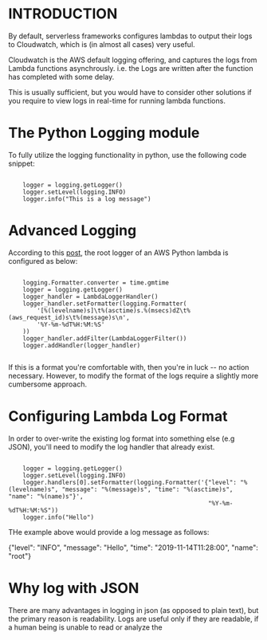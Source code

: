 # INTRODUCTION

By default, serverless frameworks configures lambdas to output their logs to Cloudwatch, which is (in almost all cases) very useful.

Cloudwatch is the AWS default logging offering, and captures the logs from Lambda functions asynchrously. i.e. the Logs are written after the function has completed with some delay.

This is usually sufficient, but you would have to consider other solutions if you require to view logs in real-time for running lambda functions.

# The Python Logging module

To fully utilize the logging functionality in python, use the following code snippet:

<code>
	logger = logging.getLogger()
	logger.setLevel(logging.INFO)
	logger.info("This is a log message")
</code>


# Advanced Logging

According to this [post](https://www.denialof.services/lambda/), the root logger of an AWS Python lambda is configured as below:

<code>
	logging.Formatter.converter = time.gmtime
	logger = logging.getLogger()
	logger_handler = LambdaLoggerHandler()
	logger_handler.setFormatter(logging.Formatter(
	    '[%(levelname)s]\t%(asctime)s.%(msecs)dZ\t%(aws_request_id)s\t%(message)s\n',
	    '%Y-%m-%dT%H:%M:%S'
	))
	logger_handler.addFilter(LambdaLoggerFilter())
	logger.addHandler(logger_handler)

</code>

If this is a format you're comfortable with, then you're in luck -- no action necessary. However, to modify the format of the logs require a slightly more cumbersome approach.

# Configuring Lambda Log Format

In order to over-write the existing log format into something else (e.g JSON), you'll need to modify the log handler that already exist.

<code>
	logger = logging.getLogger()
	logger.setLevel(logging.INFO)
	logger.handlers[0].setFormatter(logging.Formatter('{"level": "%(levelname)s", "message": "%(message)s", "time": "%(asctime)s", "name": "%(name)s"}', 
														"%Y-%m-%dT%H:%M:%S"))
	logger.info("Hello")														
</code>

THe example above would provide a log message as follows:

{"level": "INFO", "message": "Hello", "time": "2019-11-14T11:28:00", "name": "root"}

# Why log with JSON

There are many advantages in logging in json (as opposed to plain text), but the primary reason is readability. Logs are useful only if they are readable, if a human being is unable to read or analyze the 